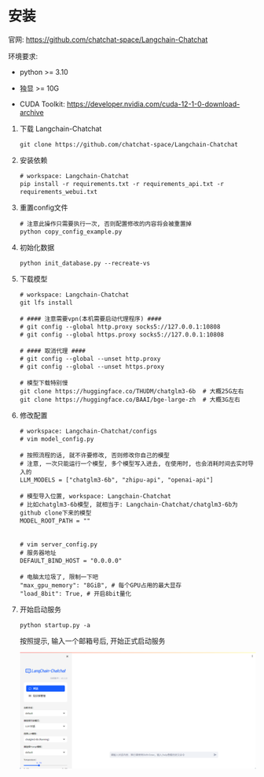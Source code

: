 # 安装

官网: https://github.com/chatchat-space/Langchain-Chatchat

环境要求:

* python >= 3.10

* 独显 >= 10G

* CUDA Toolkit: https://developer.nvidia.com/cuda-12-1-0-download-archive


1. 下载 Langchain-Chatchat

   ```shell
   git clone https://github.com/chatchat-space/Langchain-Chatchat
   ```

2. 安装依赖

   ```shell
   # workspace: Langchain-Chatchat
   pip install -r requirements.txt -r requirements_api.txt -r requirements_webui.txt
   ```

3. 重置config文件

   ```shell
   # 注意此操作只需要执行一次, 否则配置修改的内容将会被重置掉
   python copy_config_example.py
   ```

4. 初始化数据

   ```shell
   python init_database.py --recreate-vs
   ```

5. 下载模型

   ```shell
   # workspace: Langchain-Chatchat
   git lfs install
   
   # #### 注意需要vpn(本机需要启动代理程序) ####
   # git config --global http.proxy socks5://127.0.0.1:10808
   # git config --global https.proxy socks5://127.0.0.1:10808
   
   # #### 取消代理 ####
   # git config --global --unset http.proxy
   # git config --global --unset https.proxy
   
   # 模型下载特别慢
   git clone https://huggingface.co/THUDM/chatglm3-6b  # 大概25G左右
   git clone https://huggingface.co/BAAI/bge-large-zh  # 大概3G左右
   ```

6. 修改配置

   ```shell
   # workspace: Langchain-Chatchat/configs
   # vim model_config.py
   
   # 按照流程的话, 就不许要修改, 否则修改你自己的模型
   # 注意, 一次只能运行一个模型, 多个模型写入进去, 在使用时, 也会消耗时间去实时导入的
   LLM_MODELS = ["chatglm3-6b", "zhipu-api", "openai-api"]
   
   # 模型导入位置, workspace: Langchain-Chatchat
   # 比如chatglm3-6b模型, 就相当于: Langchain-Chatchat/chatglm3-6b为github clone下来的模型
   MODEL_ROOT_PATH = ""
   
   
   # vim server_config.py
   # 服务器地址
   DEFAULT_BIND_HOST = "0.0.0.0"
   
   # 电脑太垃圾了, 限制一下吧
   "max_gpu_memory": "8GiB", # 每个GPU占用的最大显存
   "load_8bit": True, # 开启8bit量化
   ```

7. 开始启动服务

   ```shell
   python startup.py -a
   ```

   按照提示, 输入一个邮箱号后, 开始正式启动服务

   ![image-20240403151419037](.image/01-%E5%AE%89%E8%A3%85/image-20240403151419037.png)

